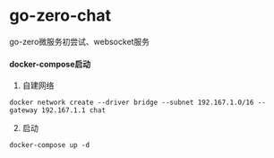 # go-zero-chat

go-zero微服务初尝试、websocket服务

#### docker-compose启动

1. 自建网络

```shell
docker network create --driver bridge --subnet 192.167.1.0/16 --gateway 192.167.1.1 chat
```

2. 启动

```shell
docker-compose up -d
```